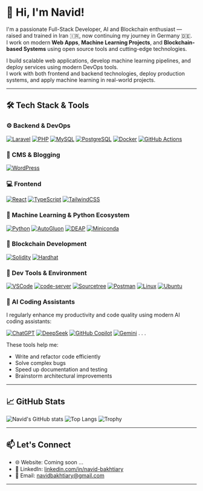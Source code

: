 # 👋 Hi, I'm Navid!

I'm a passionate Full-Stack Developer, AI and Blockchain enthusiast — raised and trained in Iran 🇮🇷, now continuing my journey in Germany 🇩🇪.  
I work on modern **Web Apps**, **Machine Learning Projects**, and **Blockchain-based Systems** using open source tools and cutting-edge technologies.

I build scalable web applications, develop machine learning pipelines, and deploy services using modern DevOps tools.  
I work with both frontend and backend technologies, deploy production systems, and apply machine learning in real-world projects.

---

## 🛠️ Tech Stack & Tools

### ⚙️ Backend & DevOps
[![Laravel](https://img.shields.io/badge/Laravel-F72C1F?style=for-the-badge&logo=laravel&logoColor=white)](https://laravel.com)
[![PHP](https://img.shields.io/badge/PHP-777BB4?style=for-the-badge&logo=php&logoColor=white)](https://www.php.net/)
[![MySQL](https://img.shields.io/badge/MySQL-005e86?style=for-the-badge&logo=mysql&logoColor=white)](https://www.mysql.com/)
[![PostgreSQL](https://img.shields.io/badge/PostgreSQL-336791?style=for-the-badge&logo=postgresql&logoColor=white)](https://www.postgresql.org/)
[![Docker](https://img.shields.io/badge/Docker-2496ED?style=for-the-badge&logo=docker&logoColor=white)](https://www.docker.com/)
[![GitHub Actions](https://img.shields.io/badge/GitHub_Actions-2088FF?style=for-the-badge&logo=githubactions&logoColor=white)](https://github.com/features/actions)

### 📝 CMS & Blogging
[![WordPress](https://img.shields.io/badge/WordPress-21759B?style=for-the-badge&logo=wordpress&logoColor=white)](https://wordpress.org/)

### 💻 Frontend
[![React](https://img.shields.io/badge/React-20232A?style=for-the-badge&logo=react&logoColor=61DAFB)](https://reactjs.org/)
[![TypeScript](https://img.shields.io/badge/TypeScript-3178C6?style=for-the-badge&logo=typescript&logoColor=white)](https://www.typescriptlang.org/)
[![TailwindCSS](https://img.shields.io/badge/Tailwind_CSS-38B2AC?style=for-the-badge&logo=tailwind-css&logoColor=white)](https://tailwindcss.com/)

### 🤖 Machine Learning & Python Ecosystem
[![Python](https://img.shields.io/badge/Python-3776AB?style=for-the-badge&logo=python&logoColor=white)](https://www.python.org/)
[![AutoGluon](https://img.shields.io/badge/AutoGluon-4B8BBE?style=for-the-badge)](https://auto.gluon.ai/)
[![DEAP](https://img.shields.io/badge/DEAP-EA4335?style=for-the-badge)](https://deap.readthedocs.io/)
[![Miniconda](https://img.shields.io/badge/Miniconda-44A833?style=for-the-badge&logo=anaconda&logoColor=white)](https://docs.conda.io/en/latest/miniconda.html)

### 🔐 Blockchain Development
[![Solidity](https://img.shields.io/badge/Solidity-363636?style=for-the-badge&logo=solidity&logoColor=white)](https://docs.soliditylang.org/)
[![Hardhat](https://img.shields.io/badge/Hardhat-F1C40F?style=for-the-badge)](https://hardhat.org/)

### 🧰 Dev Tools & Environment
[![VSCode](https://img.shields.io/badge/VSCode-007ACC?style=for-the-badge&logo=visualstudiocode&logoColor=white)](https://code.visualstudio.com/)
[![code-server](https://img.shields.io/badge/code--server-007ACC?style=for-the-badge&logo=visualstudiocode&logoColor=white)](https://github.com/coder/code-server)
[![Sourcetree](https://img.shields.io/badge/Sourcetree-0052CC?style=for-the-badge&logo=sourcetree&logoColor=white)](https://www.sourcetreeapp.com/)
[![Postman](https://img.shields.io/badge/Postman-FF6C37?style=for-the-badge&logo=postman&logoColor=white)](https://www.postman.com/)
[![Linux](https://img.shields.io/badge/Linux-FCC624?style=for-the-badge&logo=linux&logoColor=black)](https://www.kernel.org/)
[![Ubuntu](https://img.shields.io/badge/Ubuntu-E95420?style=for-the-badge&logo=ubuntu&logoColor=white)](https://ubuntu.com/)

### 🤖 AI Coding Assistants
I regularly enhance my productivity and code quality using modern AI coding assistants:

[![ChatGPT](https://img.shields.io/badge/ChatGPT-202123?style=for-the-badge&logo=openai&logoColor=white)](https://chat.openai.com/)
[![DeepSeek](https://img.shields.io/badge/DeepSeek-000000?style=for-the-badge)](https://deepseek.com/)
[![GitHub Copilot](https://img.shields.io/badge/GitHub_Copilot-1DB6E0?style=for-the-badge&logo=github&logoColor=white)](https://github.com/features/copilot)
[![Gemini](https://img.shields.io/badge/Gemini-4285F4?style=for-the-badge)](https://gemini.google.com/)
.
.
.

These tools help me:
- Write and refactor code efficiently
- Solve complex bugs
- Speed up documentation and testing
- Brainstorm architectural improvements

---

## 📈 GitHub Stats

![Navid's GitHub stats](https://github-readme-stats.vercel.app/api?username=navidbakhtiary&show_icons=true&theme=radical)
![Top Langs](https://github-readme-stats.vercel.app/api/top-langs/?username=navidbakhtiary&layout=compact&theme=radical)
![Trophy](https://github-profile-trophy.vercel.app/?username=navidbakhtiary&theme=radical&no-frame=true&row=1&column=6)

---

## 📫 Let's Connect

- 🌐 Website: Coming soon ...
- 💼 LinkedIn: [linkedin.com/in/navid-bakhtiary](https://linkedin.com/in/navid-bakhtiary)
- 📨 Email: navidbakhtiary@gmail.com

---
